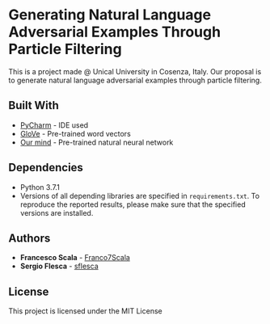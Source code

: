 # Generating Natural Language Adversarial Examples Through Particle Filtering

This is a project made @ Unical University in Cosenza, Italy. Our proposal is to generate natural language adversarial examples through particle filtering.

## Built With

* [PyCharm](https://www.jetbrains.com/pycharm/) - IDE used
* [GloVe](https://nlp.stanford.edu/projects/glove/) - Pre-trained word vectors
* [Our mind](https://en.wikipedia.org/wiki/Brain) - Pre-trained natural neural network

## Dependencies
* Python 3.7.1
* Versions of all depending libraries are specified in `requirements.txt`. To reproduce the reported results, please make sure that the specified versions are installed.

## Authors

* **Francesco Scala** - [Franco7Scala](https://github.com/Franco7Scala)
* **Sergio Flesca** - [sflesca](https://github.com/sflesca)

## License

This project is licensed under the MIT License
